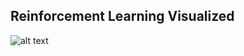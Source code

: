 ## Reinforcement Learning Visualized

![alt text](https://github.com/ylajaaski/state_space_page/gifs/64x64x2x2.gif)

